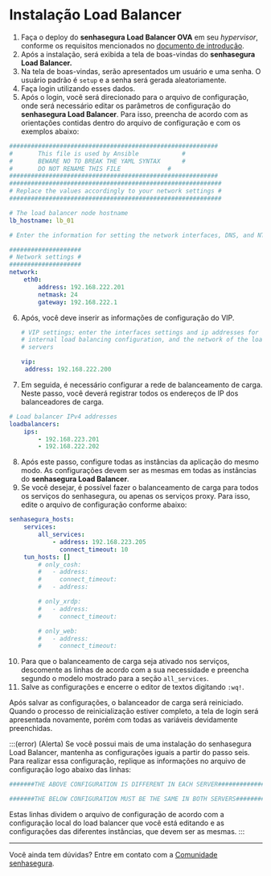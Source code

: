 # Instalação Load Balancer

1. Faça o deploy do **senhasegura Load Balancer OVA** em seu *hypervisor*, conforme os requisitos mencionados no [documento de introdução](/v3-33/docs/pt/load-balancer-introduction).
2. Após a instalação, será exibida a tela de boas-vindas do **senhasegura Load Balancer.**
3. Na tela de boas-vindas, serão apresentados um usuário e uma senha. O usuário padrão é `setup` e a senha será gerada aleatoriamente.
4. Faça login utilizando esses dados.
5. Após o login, você será direcionado para o arquivo de configuração, onde será necessário editar os parâmetros de configuração do **senhasegura Load Balancer**. Para isso, preencha de acordo com as orientações contidas dentro do arquivo de configuração e com os exemplos abaixo:

```yaml
##########################################################
# 		This file is used by Ansible		    #
#		BEWARE NO TO BREAK THE YAML SYNTAX	    #
#		DO NOT RENAME THIS FILE			    #
##########################################################
###########################################################
# Replace the values accordingly to your network settings #
###########################################################

# The load balancer node hostname
lb_hostname: lb_01

# Enter the information for setting the network interfaces, DNS, and NTP.

####################
# Network settings #
####################
network:
	eth0:
		address: 192.168.222.201
		netmask: 24
		gateway: 192.168.222.1
```

6. Após, você deve inserir as informações de configuração do VIP.
   ```yaml
   # VIP settings; enter the interfaces settings and ip addresses for both the
   # internal load balancing configuration, and the network of the load balanced
   # servers

   vip:
   	address: 192.168.222.200

   ```
7. Em seguida, é necessário configurar a rede de balanceamento de carga. Neste passo, você deverá registrar todos os endereços de IP dos balanceadores de carga.

```yaml
# Load balancer IPv4 addresses
loadbalancers:
	ips:
		- 192.168.223.201
		- 192.168.222.202
```

8. Após este passo, configure todas as instâncias da aplicação do mesmo modo. As configurações devem ser as mesmas em todas as instâncias do **senhasegura Load Balancer**.
9. Se você desejar, é possível fazer o balanceamento de carga para todos os serviços do senhasegura, ou apenas os serviços proxy. Para isso, edite o arquivo de configuração conforme abaixo:

```yaml
senhasegura_hosts:
	services:
		all_services:
			- address: 192.168.223.205
			  connect_timeout: 10
	tun_hosts: []
		# only_cosh:
		#	- address:
		#	  connect_timeout:
		#	- address:

		# only_xrdp:
		#	- address:
		#	  connect_timeout:

		# only_web:
		#	- address:
		#	  connect_timeout:
```

10. Para que o balanceamento de carga seja ativado nos serviços, descomente as linhas de acordo com a sua necessidade e preencha segundo o modelo mostrado para a seção `all_services`.
11. Salve as configurações e encerre o editor de textos digitando `:wq!`.

Após salvar as configurações, o balanceador de carga será reiniciado. Quando o processo de reinicialização estiver completo, a tela de login será apresentada novamente, porém com todas as variáveis devidamente preenchidas.

:::(error) (Alerta)
Se você possui mais de uma instalação do senhasegura Load Balancer, mantenha as configurações iguais a partir do passo seis. Para realizar essa configuração, replique as informações no arquivo de configuração logo abaixo das linhas:

```yaml
#######THE ABOVE CONFIGURATION IS DIFFERENT IN EACH SERVER##################

#######THE BELOW CONFIGURATION MUST BE THE SAME IN BOTH SERVERS#############
```

Estas linhas dividem o arquivo de configuração de acordo com a configuração local do load balancer que você está editando e as configurações das diferentes instâncias, que devem ser as mesmas.
:::

---

Você ainda tem dúvidas? Entre em contato com a [Comunidade senhasegura](https://community.senhasegura.io/).